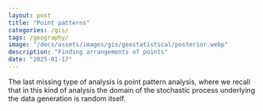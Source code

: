 ```yaml
---
layout: post
title: "Point patterns"
categories: /gis/
tags: /geography/
image: "/docs/assets/images/gis/geostatistical/posterior.webp"
description: "Finding arrangements of points"
date: "2025-01-17"
---
```


The last missing type of analysis is point pattern analysis, where
we recall that in this kind of analysis the domain of the stochastic process
underlying the data generation is random itself.
